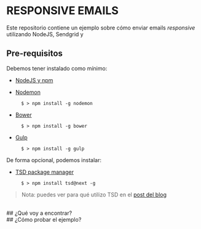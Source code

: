 # RESPONSIVE EMAILS

Este repositorio contiene un ejemplo sobre cómo enviar emails *responsive* utilizando NodeJS, Sendgrid y 



## Pre-requisitos

Debemos tener instalado como mínimo:

- [NodeJS y npm](http://nodejs.org/)

- [Nodemon](http://nodemon.io)

		$ > npm install -g nodemon

- [Bower](http://bower.io/)

		$ > npm install -g bower

- [Gulp](http://gulpjs.com/)

		$ > npm install -g gulp

De forma opcional, podemos instalar:

- [TSD package manager](https://github.com/Definitelytyped/tsd)

		$ > npm install tsd@next -g

> Nota: puedes ver para qué utilizo TSD en el [post del blog](#)




<br />
## ¿Qué voy a encontrar?



<br />
## ¿Cómo probar el ejemplo?


